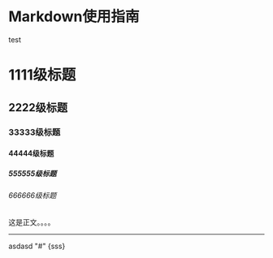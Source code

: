 # Markdown使用指南
test
# 1111级标题
## 2222级标题
### 33333级标题
#### 44444级标题
##### 555555级标题
###### 666666级标题
这是正文。。。。 
***
asdasd "#" {sss}   




